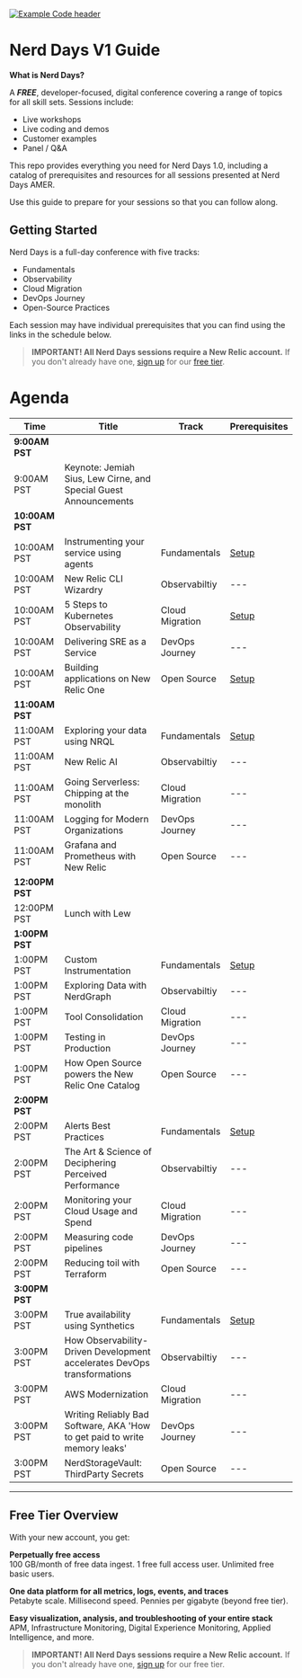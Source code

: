 

[![Example Code header](https://github.com/newrelic/opensource-website/raw/master/src/images/categories/Example_Code.png)](https://opensource.newrelic.com/oss-category/#example-code)

# Nerd Days V1 Guide
__What is Nerd Days?__

A __*FREE*__, developer-focused, digital conference covering a range of topics for all skill sets. Sessions include:

- Live workshops
- Live coding and demos
- Customer examples
- Panel / Q&A

This repo provides everything you need for Nerd Days 1.0, including a catalog of prerequisites and resources for all sessions presented at Nerd Days AMER.

Use this guide to prepare for your sessions so that you can follow along.

## Getting Started
Nerd Days is a full-day conference with five tracks:

- Fundamentals
- Observability
- Cloud Migration
- DevOps Journey
- Open-Source Practices

Each session may have individual prerequisites that you can find using the links in the schedule below.

> **IMPORTANT! All Nerd Days sessions require a New Relic account.** If you don't already have one, [sign up](https://newrelic.com/signup) for our [free tier](#free-tier-overview).

# Agenda
|Time|Title|Track|Prerequisites|
|---|--|--|--|
|__9:00AM PST__|
|9:00AM PST|Keynote: Jemiah Sius, Lew Cirne, and Special Guest Announcements|
|__10:00AM PST__|
|10:00AM PST|Instrumenting your service using agents|Fundamentals|[Setup](https://github.com/newrelic-experimental/nerd-days-v1/fundamentals-track/README.md) |
|10:00AM PST|New Relic CLI Wizardry|Observabiltiy|---|
|10:00AM PST|5 Steps to Kubernetes Observability|Cloud Migration|[Setup](https://github.com/newrelic-experimental/nerd-days-v1/5-steps-to-kubernetes-observability/README.md)|
|10:00AM PST|Delivering SRE as a Service|DevOps Journey|---|
|10:00AM PST|Building applications on New Relic One|Open Source|[Setup](https://github.com/newrelic-experimental/nerd-days-v1/building-applications/README.md)|
|__11:00AM PST__|
|11:00AM PST|Exploring your data using NRQL|Fundamentals|[Setup](https://github.com/newrelic-experimental/nerd-days-v1/fundamentals-track/README.md)|
|11:00AM PST|New Relic AI|Observabiltiy|---|
|11:00AM PST|Going Serverless: Chipping at the monolith|Cloud Migration|---|
|11:00AM PST|Logging for Modern Organizations|DevOps Journey|---|
|11:00AM PST|Grafana and Prometheus with New Relic|Open Source|---|
|__12:00PM PST__|
|12:00PM PST|Lunch with Lew|
|__1:00PM PST__|
|1:00PM PST|Custom Instrumentation|Fundamentals|[Setup](https://github.com/newrelic-experimental/nerd-days-v1/fundamentals-track/README.md)|
|1:00PM PST|Exploring Data with NerdGraph|Observabiltiy|---|
|1:00PM PST|Tool Consolidation|Cloud Migration|---|
|1:00PM PST|Testing in Production|DevOps Journey|---|
|1:00PM PST|How Open Source powers the New Relic One Catalog|Open Source|---|
|__2:00PM PST__|
|2:00PM PST|Alerts Best Practices|Fundamentals|[Setup](https://github.com/newrelic-experimental/nerd-days-v1/fundamentals-track/README.md)|
|2:00PM PST|The Art & Science of Deciphering Perceived Performance|Observabiltiy|---|
|2:00PM PST|Monitoring your Cloud Usage and Spend|Cloud Migration|---|
|2:00PM PST|Measuring code pipelines|DevOps Journey|---|
|2:00PM PST|Reducing toil with Terraform|Open Source|---|
|__3:00PM PST__|
|3:00PM PST|True availability using Synthetics|Fundamentals|[Setup](https://github.com/newrelic-experimental/nerd-days-v1/fundamentals-track/README.md)|
|3:00PM PST|How Observability-Driven Development accelerates DevOps transformations|Observabiltiy|---|
|3:00PM PST|AWS Modernization|Cloud Migration|---|
|3:00PM PST|Writing Reliably Bad Software, AKA 'How to get paid to write memory leaks'|DevOps Journey|---|
|3:00PM PST|NerdStorageVault: ThirdParty Secrets|Open Source|---|

***

## Free Tier Overview

With your new account, you get:

__Perpetually free access__<br>
100 GB/month of free data ingest. 1 free full access user. Unlimited free basic users.<br>

__One data platform for all metrics, logs, events, and traces__<br>
Petabyte scale. Millisecond speed. Pennies per gigabyte (beyond free tier).<br>

__Easy visualization, analysis, and troubleshooting of your entire stack__<br>
APM, Infrastructure Monitoring, Digital Experience Monitoring, Applied Intelligence, and more.<br>

> **IMPORTANT! All Nerd Days sessions require a New Relic account.** If you don't already have one, [sign up](https://newrelic.com/signup) for our free tier.